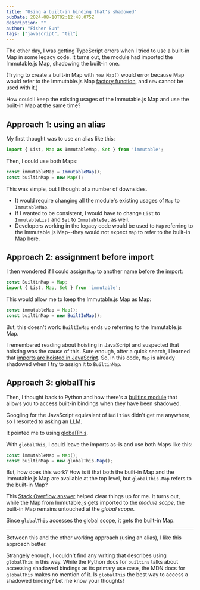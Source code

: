 ```yaml
---
title: "Using a built-in binding that's shadowed"
pubDate: 2024-08-10T02:12:48.075Z
description: ""
author: "Fisher Sun"
tags: ["javascript", "til"]
---
```


The other day, I was getting TypeScript errors when I tried to use a built-in Map in some legacy code.
It turns out, the module had imported the Immutable.js Map, shadowing the built-in one.

(Trying to create a built-in Map with `new Map()` would error because Map would refer to the Immutable.js Map [factory function](https://github.com/immutable-js/immutable-js/blob/0c2d021552ee74022863f33ff3704f44c4862fde/type-definitions/immutable.d.ts#L813-L814),
and `new` cannot be used with it.)

How could I keep the existing usages of the Immutable.js Map and use the built-in Map at the same time?

## Approach 1: using an alias
My first thought was to use an alias like this:

```typescript
import { List, Map as ImmutableMap, Set } from 'immutable';
```

Then, I could use both Maps:
```typescript
const immutableMap = ImmutableMap();
const builtinMap = new Map(); 
```

This was simple, but I thought of a number of downsides.
- It would require changing all the module's existing usages of `Map` to `ImmutableMap`.
- If I wanted to be consistent, I would have to change `List` to `ImmutableList` and `Set` to `ImmutableSet` as well.
- Developers working in the legacy code would be used to `Map` referring to the Immutable.js Map--they would not expect `Map` to refer to the built-in Map here.

## Approach 2: assignment before import
I then wondered if I could assign `Map` to another name before the import:

```typescript
const BuiltinMap = Map;
import { List, Map, Set } from 'immutable';
```

This would allow me to keep the Immutable.js Map as Map:
```typescript
const immutableMap = Map();
const builtinMap = new BuiltInMap();
```

But, this doesn't work:
`BuiltInMap` ends up referring to the Immutable.js Map.

I remembered reading about hoisting in JavaScript and suspected that hoisting was the cause of this.
Sure enough, after a quick search, I learned that [imports are hoisted in JavaScript](https://developer.mozilla.org/en-US/docs/Web/JavaScript/Reference/Statements/import#hoisting).
So, in this code, `Map` is already shadowed when I try to assign it to `BuiltinMap`.

## Approach 3: globalThis
Then, I thought back to Python and how there's a [builtins module](https://docs.python.org/3/library/builtins.html)
that allows you to access built-in bindings when they have been shadowed.

Googling for the JavaScript equivalent of `builtins` didn't get me anywhere,
so I resorted to asking an LLM.

It pointed me to using [globalThis](https://developer.mozilla.org/en-US/docs/Web/JavaScript/Reference/Global_Objects/globalThis).

With `globalThis`, I could leave the imports as-is and use both Maps like this:

```typescript
const immutableMap = Map();
const builtinMap = new globalThis.Map();
```

But, how does this work?
How is it that both the built-in Map and the Immutable.js Map are available at the top level,
but `globalThis.Map` refers to the built-in Map?

This [Stack Overflow answer](https://stackoverflow.com/a/50470191/14106506) helped clear things up for me.
It turns out, while the Map from Immutable.js gets imported to the *module scope*,
the built-in Map remains untouched at the *global scope*.

Since `globalThis` accesses the global scope, it gets the built-in Map.

<hr>

Between this and the other working approach (using an alias),
I like this approach better.

Strangely enough, I couldn't find any writing that describes using `globalThis` in this way.
While the Python docs for `builtins` talks about accessing shadowed bindings as its primary use case,
the MDN docs for `globalThis` makes no mention of it.
Is `globalThis` the best way to access a shadowed binding?
Let me know your thoughts!

